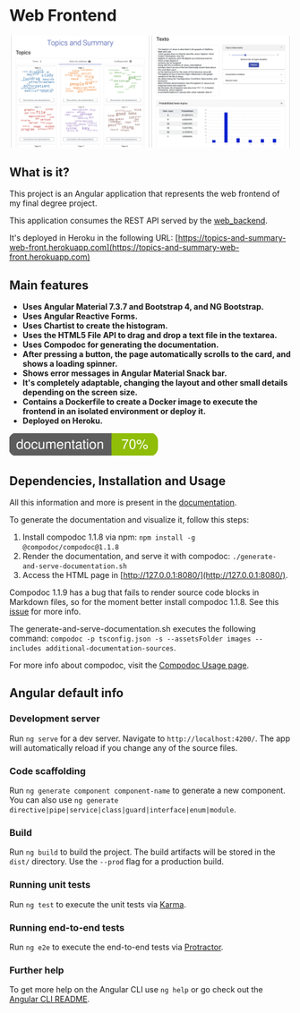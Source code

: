 # Web Frontend

<p float="left" id="images" style="text-align: center;">
  <img src="images/topics-section.png" alt="Image of the topics section" width="49%">
  <img src="images/text-section.png" alt="Image of the text section" width="49%">
</p>



## What is it?
This project is an Angular application that represents the web frontend of my final degree project.

This application consumes the REST API served by the [web_backend](https://github.com/CarlosSanabriaM/web_backend).

It's deployed in Heroku in the following URL: 
[https://topics-and-summary-web-front.herokuapp.com](https://topics-and-summary-web-front.herokuapp.com)



## Main features
* **Uses Angular Material 7.3.7 and Bootstrap 4, and NG Bootstrap.**
* **Uses Angular Reactive Forms.**
* **Uses Chartist to create the histogram.**
* **Uses the HTML5 File API to drag and drop a text file in the textarea.**
* **Uses Compodoc for generating the documentation.**
* **After pressing a button, the page automatically scrolls to the card, and shows a loading spinner.**
* **Shows error messages in Angular Material Snack bar.**
* **It's completely adaptable, changing the layout and other small details depending on the screen size.**
* **Contains a Dockerfile to create a Docker image to execute the frontend in an isolated environment or deploy it.**
* **Deployed on Heroku.**


![Coverage badge documentation](images/coverage-badge-documentation.svg)



## Dependencies, Installation and Usage
All this information and more is present in the [documentation](documentation).

To generate the documentation and visualize it, follow this steps:

1. Install compodoc 1.1.8 via npm: `npm install -g @compodoc/compodoc@1.1.8`
2. Render the documentation, and serve it with compodoc: `./generate-and-serve-documentation.sh`
3. Access the HTML page in [http://127.0.0.1:8080/](http://127.0.0.1:8080/).

Compodoc 1.1.9 has a bug that fails to render source code blocks in Markdown files, 
so for the moment better install compodoc 1.1.8. 
See this [issue](https://github.com/compodoc/compodoc/issues/750) for more info.

The generate-and-serve-documentation.sh executes the following command: 
`compodoc -p tsconfig.json -s --assetsFolder images --includes additional-documentation-sources`.

For more info about compodoc, visit the [Compodoc Usage page](https://compodoc.app/guides/usage.html).



## Angular default info

### Development server

Run `ng serve` for a dev server. Navigate to `http://localhost:4200/`. 
The app will automatically reload if you change any of the source files.

### Code scaffolding

Run `ng generate component component-name` to generate a new component. 
You can also use `ng generate directive|pipe|service|class|guard|interface|enum|module`.

### Build

Run `ng build` to build the project. The build artifacts will be stored in the `dist/` directory. 
Use the `--prod` flag for a production build.

### Running unit tests

Run `ng test` to execute the unit tests via [Karma](https://karma-runner.github.io).

### Running end-to-end tests

Run `ng e2e` to execute the end-to-end tests via [Protractor](http://www.protractortest.org/).

### Further help

To get more help on the Angular CLI use `ng help` or go check out the 
[Angular CLI README](https://github.com/angular/angular-cli/blob/master/README.md).
